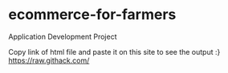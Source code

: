 # ecommerce-for-farmers
Application Development Project

Copy link of html file and paste it on this site to see the output :}
https://raw.githack.com/

